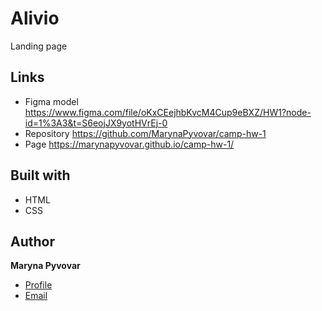 # Alivio
Landing page

## Links
- Figma model https://www.figma.com/file/oKxCEejhbKvcM4Cup9eBXZ/HW1?node-id=1%3A3&t=S6eojJX9yotHVrEj-0
- Repository https://github.com/MarynaPyvovar/camp-hw-1
- Page https://marynapyvovar.github.io/camp-hw-1/

## Built with
- HTML
- CSS

## Author

**Maryna Pyvovar**
- [Profile](https://www.linkedin.com/in/maryna-pyvovar-a6705824b/")
- [Email](marina18renkas@gmail.com)
